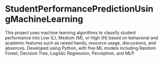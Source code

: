 # StudentPerformancePredictionUsingMachineLearning
This project uses machine learning algorithms to classify student performance into Low (L), Medium (M), or High (H) based on behavioral and academic features such as raised hands, resource usage, discussions, and absences. Developed using Python, with five ML models including Random Forest, Decision Tree, Logistic Regression, Perceptron, and MLP.
